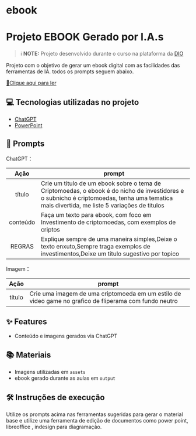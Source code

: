 # ebook

# Projeto EBOOK Gerado por I.A.s


 > ℹ️ **NOTE:** Projeto desenvolvido durante o curso na plataforma da [DIO](https://dio.me)

Projeto com o objetivo de gerar um ebook digital com as facilidades das ferramentas de IA. todos os prompts
seguem abaixo.

<a href="ebook criptomoedas - Copiar.pdf"> 📕Clique aqui para ler</a>

## 💻 Tecnologias utilizadas no projeto

- [ChatGPT](https://chat.openai.com/) 
- [PowerPoint](https://www.microsoft.com/en/microsoft-365/powerpoint)

## 🧠 Prompts

ChatGPT：

|   Ação   | prompt                                                                                                                                                                                                                                                                         |
| :------: | ------------------------------------------------------------------------------------------------------------------------------------------------------------------------------------------------------------------------------------------------------------------------------ |
|  título  | Crie um titulo de um ebook sobre o tema de Criptomoedas, o ebook é do nicho de investidores e o subnicho é criptomoedas, tenha uma tematica mais divertida, me liste 5 variações de titulos|
| conteúdo | Faça um texto para ebook, com foco em Investimento de criptomoedas, com exemplos de criptos
|REGRAS|Explique sempre de uma maneira simples,Deixe o texto enxuto,Sempre traga exemplos de investimentos,Deixe um titulo sugestivo por topico |


Imagem：

|  Ação  | prompt                                                                                 |
| :----: | -------------------------------------------------------------------------------------- |
| título | Crie uma imagem de uma criptomoeda em um estilo de video game no grafico de fliperama com fundo neutro |

## ✨ Features

- Conteúdo e imagens gerados via ChatGPT

## 📚 Materiais

- Imagens utilizadas em `assets`
- ebook gerado durante as aulas em `output`

## 🛠️ Instruções de execução

Utilize os prompts acima nas ferramentas sugeridas para gerar o material base e utilize uma ferramenta de edição de documentos como power point, libreoffice , indesign para diagramação.


